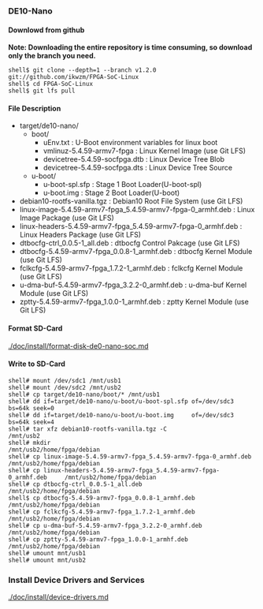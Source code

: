 ### DE10-Nano

#### Downlowd from github

**Note: Downloading the entire repository is time consuming, so download only the branch you need.**

```console
shell$ git clone --depth=1 --branch v1.2.0 git://github.com/ikwzm/FPGA-SoC-Linux
shell$ cd FPGA-SoC-Linux
shell$ git lfs pull
```

#### File Description

 * target/de10-nano/
   + boot/
     - uEnv.txt                                                      : U-Boot environment variables for linux boot
     - vmlinuz-5.4.59-armv7-fpga                                     : Linux Kernel Image       (use Git LFS)
     - devicetree-5.4.59-socfpga.dtb                                 : Linux Device Tree Blob   
     - devicetree-5.4.59-socfpga.dts                                 : Linux Device Tree Source
   + u-boot/
     - u-boot-spl.sfp                                                : Stage 1 Boot Loader(U-boot-spl)
     - u-boot.img                                                    : Stage 2 Boot Loader(U-boot)
 * debian10-rootfs-vanilla.tgz                                       : Debian10 Root File System (use Git LFS)
 * linux-image-5.4.59-armv7-fpga_5.4.59-armv7-fpga-0_armhf.deb       : Linux Image Package      (use Git LFS)
 * linux-headers-5.4.59-armv7-fpga_5.4.59-armv7-fpga-0_armhf.deb     : Linux Headers Package    (use Git LFS)
 * dtbocfg-ctrl_0.0.5-1_all.deb                                      : dtbocfg Control Pakcage  (use Git LFS)
 * dtbocfg-5.4.59-armv7-fpga_0.0.8-1_armhf.deb                       : dtbocfg Kernel Module    (use Git LFS)
 * fclkcfg-5.4.59-armv7-fpga_1.7.2-1_armhf.deb                       : fclkcfg Kernel Module    (use Git LFS)
 * u-dma-buf-5.4.59-armv7-fpga_3.2.2-0_armhf.deb                     : u-dma-buf Kernel Module  (use Git LFS)
 * zptty-5.4.59-armv7-fpga_1.0.0-1_armhf.deb                         : zptty   Kernel Module    (use Git LFS)

#### Format SD-Card

[./doc/install/format-disk-de0-nano-soc.md](format-disk-de0-nano-soc.md)

#### Write to SD-Card

````console
shell# mount /dev/sdc1 /mnt/usb1
shell# mount /dev/sdc2 /mnt/usb2
shell# cp target/de10-nano/boot/* /mnt/usb1
shell# dd if=target/de10-nano/u-boot/u-boot-spl.sfp of=/dev/sdc3 bs=64k seek=0
shell# dd if=target/de10-nano/u-boot/u-boot.img     of=/dev/sdc3 bs=64k seek=4
shell# tar xfz debian10-rootfs-vanilla.tgz -C                               /mnt/usb2
shell# mkdir                                                                /mnt/usb2/home/fpga/debian
shell# cp linux-image-5.4.59-armv7-fpga_5.4.59-armv7-fpga-0_armhf.deb       /mnt/usb2/home/fpga/debian
shell# cp linux-headers-5.4.59-armv7-fpga_5.4.59-armv7-fpga-0_armhf.deb     /mnt/usb2/home/fpga/debian
shell# cp dtbocfg-ctrl_0.0.5-1_all.deb                                      /mnt/usb2/home/fpga/debian
shell$ cp dtbocfg-5.4.59-armv7-fpga_0.0.8-1_armhf.deb                       /mnt/usb2/home/fpga/debian
shell# cp fclkcfg-5.4.59-armv7-fpga_1.7.2-1_armhf.deb                       /mnt/usb2/home/fpga/debian
shell# cp u-dma-buf-5.4.59-armv7-fpga_3.2.2-0_armhf.deb                     /mnt/usb2/home/fpga/debian
shell# cp zptty-5.4.59-armv7-fpga_1.0.0-1_armhf.deb                         /mnt/usb2/home/fpga/debian
shell# umount mnt/usb1
shell# umount mnt/usb2
````

### Install Device Drivers and Services

[./doc/install/device-drivers.md](device-drivers.md)

